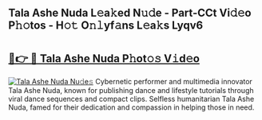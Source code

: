 ## Tala Ashe Nuda L𝚎a𝚔ed N𝚞𝚍e - Part-CCt Vi𝚍𝚎o P𝚑𝚘tos - H𝚘𝚝 O𝚗𝚕yf𝚊ns L𝚎a𝚔s Lyqv6

# <h2><a href="http://kf1exwf.oniu.top/?m=Tala+Ashe+Nuda">🔗👉 🔴 Tala Ashe Nuda P𝚑ot𝚘𝚜 V𝚒d𝚎o</a></h2>

[![Tala Ashe Nuda Nu𝚍e𝚜](https://i.imgur.com/0qMVB7G.gif)](http://kf1exwf.oniu.top/?m=Tala+Ashe+Nuda)
Cybernetic performer and multimedia innovator Tala Ashe Nuda, known for publishing dance and lifestyle tutorials through viral dance sequences and compact clips. Selfless humanitarian Tala Ashe Nuda, famed for their dedication and compassion in helping those in need.  
